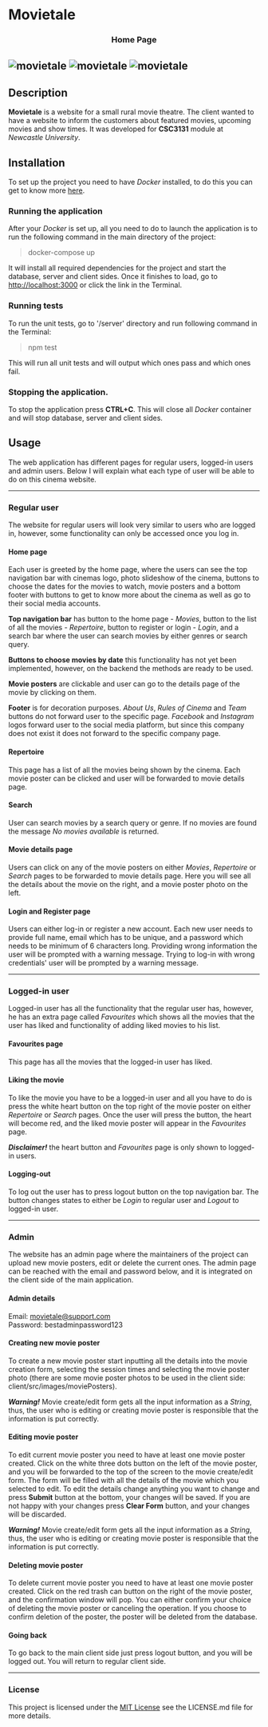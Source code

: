 # Movietale

<h3 align="center">
    Home Page
</h3>

![movietale](./client/src/images/readme1.PNG)
![movietale](./client/src/images/readme2.PNG)
![movietale](./client/src/images/readme3.PNG)
----
## Description
**Movietale** is a website for a small rural movie theatre. The client wanted to have a website to inform the 
customers about featured movies, upcoming movies and show times. It was developed for **CSC3131** module at 
*Newcastle University*.

## Installation
To set up the project you need to have _Docker_ installed, to do this you can get to know more 
[here](https://docs.docker.com/get-docker/).

### Running the application
After your _Docker_ is set up, all you need to do to launch the application is to run the following command in 
the main directory of the project: 

> docker-compose up

It will install all required dependencies for the project and start the database, server and client sides. 
Once it finishes to load, go to [http://localhost:3000](http://localhost:3000) or click the link in the
Terminal.

### Running tests
To run the unit tests, go to '/server' directory and run following command in the Terminal:

> npm test

This will run all unit tests and will output which ones pass and which ones fail.

### Stopping the application.
To stop the application press **CTRL+C**. This will close all _Docker_ container and will stop database,
server and client sides.

## Usage
The web application has different pages for regular users, logged-in users and admin users. Below I will explain
what each type of user will be able to do on this cinema website.

----
### Regular user
The website for regular users will look very similar to users who are logged in, however, some functionality
can only be accessed once you log in.

#### Home page
Each user is greeted by the home page, where the users can see the top navigation bar with cinemas logo,
photo slideshow of the cinema, buttons to choose the dates for the movies to watch, movie posters and a bottom
footer with buttons to get to know more about the cinema as well as go to their social media accounts.

**Top navigation bar** has button to the home page - _Movies_, button to the list of all the movies - 
_Repertoire_, button to register or login - _Login_, and a search bar where the user can search movies by
either genres or search query.

**Buttons to choose movies by date** this functionality has not yet been implemented, however, on the backend
the methods are ready to be used.

**Movie posters** are clickable and user can go to the details page of the movie by clicking on them.

**Footer** is for decoration purposes. _About Us_, _Rules of Cinema_ and _Team_ buttons do not forward user
to the specific page. _Facebook_ and _Instagram_ logos forward user to the social media platform, but since
this company does not exist it does not forward to the specific company page.

#### Repertoire
This page has a list of all the movies being shown by the cinema. Each movie poster can be clicked and user
will be forwarded to movie details page.

#### Search
User can search movies by a search query or genre. If no movies are found the message _No movies available_ is
returned.

#### Movie details page
Users can click on any of the movie posters on either _Movies_, _Repertoire_ or _Search_ pages to be forwarded
to movie details page. Here you will see all the details about the movie on the right, and a movie poster
photo on the left.

#### Login and Register page
Users can either log-in or register a new account. Each new user needs to provide full name, email which has 
to be unique, and a password which needs to be minimum of 6 characters long. Providing wrong information 
the user will be prompted with a warning message. Trying to log-in with wrong credentials' user will be prompted
by a warning message.

----
### Logged-in user
Logged-in user has all the functionality that the regular user has, however, he has an extra page called 
_Favourites_ which shows all the movies that the user has liked and functionality of adding liked movies to
his list.

#### Favourites page
This page has all the movies that the logged-in user has liked.

#### Liking the movie
To like the movie you have to be a logged-in user and all you have to do is press the white heart button on the
top right of the movie poster on either _Repertoire_ or _Search_ pages. Once the user will press the button,
the heart will become red, and the liked movie poster will appear in the _Favourites_ page.

_**Disclaimer!**_ the heart button and _Favourites_ page is only shown to logged-in users.

#### Logging-out
To log out the user has to press logout button on the top navigation bar. The button changes states to either be
_Login_ to regular user and _Logout_ to logged-in user.

----
### Admin
The website has an admin page where the maintainers of the project can upload new movie posters, edit or delete
the current ones. The admin page can be reached with the email and password below, and it is integrated on the 
client side of the main application.

#### Admin details
Email: movietale@support.com <br />
Password: bestadminpassword123 <br />

#### Creating new movie poster
To create a new movie poster start inputting all the details into the movie creation form, selecting the session
times and selecting the movie poster photo (there are some movie poster photos to be used in the client side: 
client/src/images/moviePosters).

_**Warning!**_ Movie create/edit form gets all the input information as a _String_, thus, the user who is
editing or creating movie poster is responsible that the information is put correctly.

#### Editing movie poster
To edit current movie poster you need to have at least one movie poster created. Click on the white three dots
button on the left of the movie poster, and you will be forwarded to the top of the screen to the movie 
create/edit form. The form will be filled with all the details of the movie which you selected to edit. To edit
the details change anything you want to change and press **Submit** button at the bottom, your changes will be
saved. If you are not happy with your changes press **Clear Form** button, and your changes will be discarded. 

_**Warning!**_ Movie create/edit form gets all the input information as a _String_, thus, the user who is 
editing or creating movie poster is responsible that the information is put correctly.

#### Deleting movie poster
To delete current movie poster you need to have at least one movie poster created. Click on the red trash can 
button on the right of the movie poster, and the confirmation window will pop. You can either confirm your
choice of deleting the movie poster or canceling the operation. If you choose to confirm deletion of the poster,
the poster will be deleted from the database.

#### Going back
To go back to the main client side just press logout button, and you will be logged out. You will return to
regular client side.

----
### License
This project is licensed under the [MIT License](https://choosealicense.com/licenses/mit/) see the LICENSE.md file
for more details.
